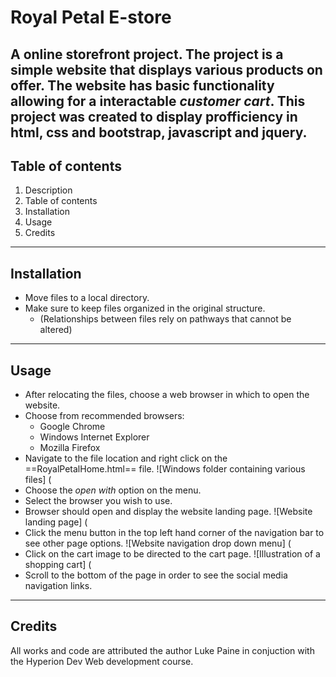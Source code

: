 # Royal Petal E-store
A online storefront project.
The project is a simple website that displays various products on offer.
The website has basic functionality allowing for a interactable *customer cart*.
This project was created to display profficiency in **html**, **css** and **bootstrap**, **javascript** and **jquery**.
---
## Table of contents
1. Description
2. Table of contents
3. Installation
4. Usage
5. Credits
---
## Installation
- Move files to a local directory.
- Make sure to keep files organized in the original structure.
  - (Relationships between files rely on pathways that cannot be altered)
---
## Usage
- After relocating the files, choose a web browser in which to open the website. 
- Choose from recommended browsers:
  - Google Chrome
  - Windows Internet Explorer
  - Mozilla Firefox
- Navigate to the file location and right click on the ==RoyalPetalHome.html== file.
![Windows folder containing various files] (
- Choose the *open with* option on the menu.
- Select the browser you wish to use.
- Browser should open and display the website landing page.
![Website landing page] (
- Click the menu button in the top left hand corner of the navigation bar to see other page options.
![Website navigation drop down menu] (
- Click on the cart image to be directed to the cart page.
![Illustration of a shopping cart] (
- Scroll to the bottom of the page in order to see the social media navigation links.
---
## Credits
All works and code are attributed the author Luke Paine in conjuction with the Hyperion Dev Web development course.



